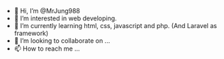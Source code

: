 - 👋 Hi, I’m @MrJung988
- 👀 I’m interested in web developing.
- 🌱 I’m currently learning html, css, javascript and php. (And Laravel as framework)
- 💞️ I’m looking to collaborate on ...
- 📫 How to reach me ...

<!---
MrJung988/MrJung988 is a ✨ special ✨ repository because its `README.md` (this file) appears on your GitHub profile.
You can click the Preview link to take a look at your changes.
--->
